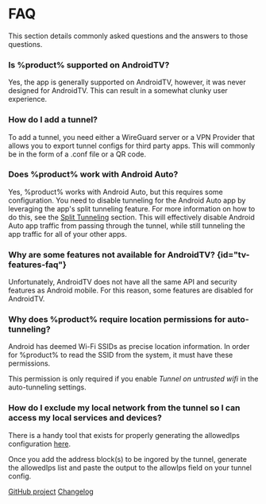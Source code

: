 # FAQ

This section details commonly asked questions and the answers to those questions.

### Is %product% supported on AndroidTV?

Yes, the app is generally supported on AndroidTV, however, it was never designed
for AndroidTV. This can result in a somewhat clunky user experience. 

### How do I add a tunnel?

To add a tunnel, you need either a WireGuard server or a VPN Provider that allows you to export
tunnel configs for third party apps.
This will commonly be in the form of a <path>.conf</path> file or a QR code.

### Does %product% work with Android Auto? 

Yes, %product% works with Android Auto, but this requires some configuration.
You need to disable tunneling for the Android Auto app by leveraging the app's split tunneling feature.
For more information on how to do this, see the [Split Tunneling](Features.md#split) section. This will effectively disable Android Auto app traffic from passing through the tunnel, 
while still tunneling the app traffic for all of your other apps. 


### Why are some features not available for AndroidTV? {id="tv-features-faq"}

Unfortunately, AndroidTV does not have all the same API and security features as Android mobile. 
For this reason, some features are disabled for AndroidTV.

### Why does %product% require location permissions for auto-tunneling? 

Android has deemed Wi-Fi SSIDs as precise location information. 
In order for %product% to read the SSID from the system, it must have these permissions.

<note>
    <p>
        This permission is only required if you enable <em>Tunnel on untrusted wifi</em> in the auto-tunneling settings.
    </p>
</note>

### How do I exclude my local network from the tunnel so I can access my local services and devices?

There is a handy tool
that exists
for properly generating the allowedIps configuration [here](https://www.procustodibus.com/blog/2021/03/wireguard-allowedips-calculator/). 

Once you add the address block(s) to be ingored by the tunnel, 
generate the allowedIps list and paste the output to the allowIps field on your tunnel config.   

<seealso>
    <category ref="wrs">
        <a href="https://github.com/zaneschepke/wgtunnel">GitHub project</a>
        <a href="https://github.com/zaneschepke/wgtunnel/releases">Changelog</a>
    </category>
</seealso>
